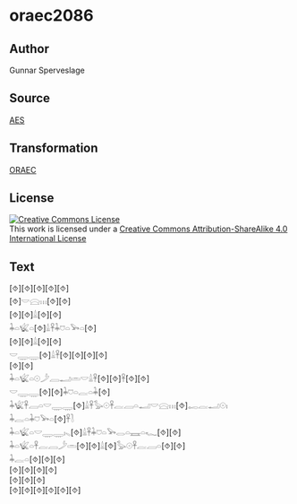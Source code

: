 # oraec2086

## Author

Gunnar Sperveslage

## Source

[AES](https://github.com/simondschweitzer/aes)

## Transformation

[ORAEC](https://oraec.github.io/)

## License

<a rel="license" href="http://creativecommons.org/licenses/by-sa/4.0/"><img alt="Creative Commons License" style="border-width:0" src="https://i.creativecommons.org/l/by-sa/4.0/88x31.png" /></a><br />This work is licensed under a <a rel="license" href="http://creativecommons.org/licenses/by-sa/4.0/">Creative Commons Attribution-ShareAlike 4.0 International License</a>

## Text

[⯑][⯑][⯑][⯑][⯑]<br>
[⯑]𓎟𓈍𓏥[⯑][⯑]<br>
[⯑][⯑]𓏙[⯑][⯑]<br>
𓇓𓏏𓆤𓏏[⯑]𓏙𓋹𓇓𓈞𓏏𓅨𓏏[⯑]<br>
[⯑][⯑]𓏙[⯑][⯑]<br>
𓎟𓇾𓇾[⯑]𓏙𓋹[⯑][⯑][⯑][⯑]<br>
[⯑][⯑]<br>
𓇓𓏏𓆤𓏏𓇳𓌳𓐙𓂝𓏛𓎟𓏙𓋹[⯑][⯑]𓋹[⯑][⯑]<br>
𓎟𓇾𓇾[⯑][⯑]𓇓𓈞𓏏𓐛𓏏𓇓[⯑]<br>
𓇓𓆤𓋹𓐙𓏏𓎟𓇾𓇾[⯑]𓏙𓋹𓅭𓇳𓋹𓐛𓐙𓏏𓂝𓎟𓈍𓏥[⯑]𓉻𓐛𓂝𓇳𓏤<br>
𓇓𓐛𓏏𓇓𓈞𓅨𓏏[⯑]𓋹𓍘<br>
𓇓𓏏𓆤𓏏𓎟𓇾𓇾𓏤𓈅[⯑]𓏙𓋹𓇓𓈞𓏏𓅨𓂋𓏏𓈘𓏏𓆑[⯑][⯑]<br>
𓇓𓏏𓆤𓏏𓋹𓐛𓐙𓌳𓏛[⯑][⯑]𓏙[⯑]𓅭𓇳𓋹𓐛𓐙𓏏[⯑][⯑]<br>
𓇓𓐛𓏏[⯑][⯑][⯑]<br>
[⯑][⯑][⯑][⯑]<br>
[⯑][⯑][⯑]<br>
[⯑][⯑][⯑][⯑][⯑][⯑]<br>
